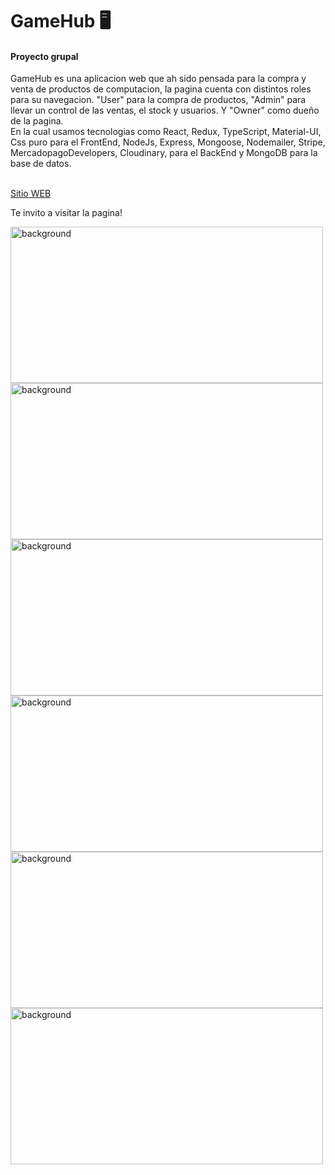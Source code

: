 <h1>GameHub 🖥️</h1>  
<h4>Proyecto grupal</h4>
  <p>GameHub es una aplicacion web que ah sido pensada para la compra y venta de productos de computacion, la pagina cuenta con distintos roles para su navegacion.    "User" para la compra de productos, "Admin" para llevar un control de las ventas, el stock y usuarios. Y "Owner" como dueño de la pagina.</br>
En la cual usamos tecnologias como React, Redux, TypeScript, Material-UI, Css puro para el FrontEnd, NodeJs, Express, Mongoose, Nodemailer, Stripe, MercadopagoDevelopers, Cloudinary,  para el BackEnd y MongoDB para la base de datos.</p>
</br>
 <a href="https://gamehub-chi.vercel.app/" rel="noopener noreferrer" target="_blank">Sitio WEB</a>
<p>Te invito a visitar la pagina!</p>
<img src="https://github.com/Tdibacco17/App-Proyecto-Grupal-/Imagenes/blob/main/ecommerce.jpg" alt="background" width="500px" height="250px"/>
<img src="https://github.com/Tdibacco17/App-Proyecto-Grupal-/Imagenes/blob/main/ecommerce2.png" alt="background" width="500px" height="250px"/>
<img src="https://github.com/Tdibacco17/App-Proyecto-Grupal-/Imagenes/Imagenes/Imagenes/blob/main/ecommerce3.png" alt="background" width="500px" height="250px"/>
<img src="https://github.com/Tdibacco17/App-Proyecto-Grupal-/Imagenes/Imagenes/blob/main/ecommerce4.png" alt="background" width="500px" height="250px"/>
<img src="https://github.com/Tdibacco17/App-Proyecto-Grupal-/Imagenes/blob/main/ecommerce5.png" alt="background" width="500px" height="250px"/>
<img src="https://github.com/Tdibacco17/App-Proyecto-Grupal-/Imagenes/blob/main/ecommerce6.png" alt="background" width="500px" height="250px"/>
